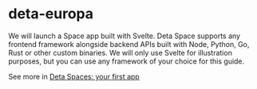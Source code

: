 # deta-europa
We will launch a Space app built with Svelte. Deta Space supports any frontend framework alongside backend APIs built with Node, Python, Go, Rust or other custom binaries. We will only use Svelte for illustration purposes, but you can use any framework of your choice for this guide.

See more in [Deta Spaces: your first app](https://deta.space/docs/en/introduction/first-app)
